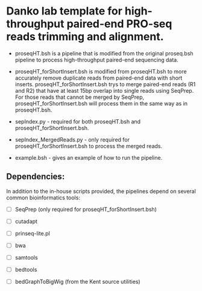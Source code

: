 Danko lab template for high-throughput paired-end PRO-seq reads trimming and alignment.
=============================================
* proseqHT.bsh is a pipeline that is modified from the original proseq.bsh pipeline to process high-throughput paired-end sequencing data.

* proseqHT_forShortInsert.bsh is modified from proseqHT.bsh to more accurately remove duplicate reads from paired-end data with short inserts. proseqHT_forShortInsert.bsh trys to merge paired-end reads (R1 and R2) that have at least 15bp overlap into single reads using SeqPrep. For those reads that cannot be merged by SeqPrep, proseqHT_forShortInsert.bsh will process them in the same way as in proseqHT.bsh.

* sepIndex.py - required for both proseqHT.bsh and proseqHT_forShortInsert.bsh.
* sepIndex_MergedReads.py - only required for proseqHT_forShortInsert.bsh to process the merged reads.
* example.bsh - gives an example of how to run the pipeline.

Dependencies: 
-------------

In addition to the in-house scripts provided, the pipelines depend on several common bioinformatics tools: 
- [ ] SeqPrep (only required for proseqHT_forShortInsert.bsh)
- [ ] cutadapt
- [ ] prinseq-lite.pl
- [ ] bwa
- [ ] samtools
- [ ] bedtools
- [ ] bedGraphToBigWig (from the Kent source utilities)
    
    
